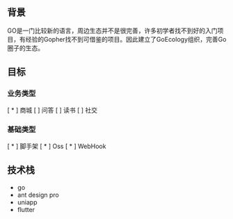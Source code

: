 ## 背景
GO是一门比较新的语言，周边生态并不是很完善，许多初学者找不到好的入门项目，有经验的Gopher找不到可借鉴的项目。因此建立了GoEcology组织，完善Go圈子的生态。

## 目标
### 业务类型
[ * ] 商城
[ ] 问答
[ ] 读书
[ ] 社交

### 基础类型
[ * ] 脚手架
[ * ] Oss
[ * ] WebHook
 
## 技术栈
* go
* ant design pro
* uniapp
* flutter
